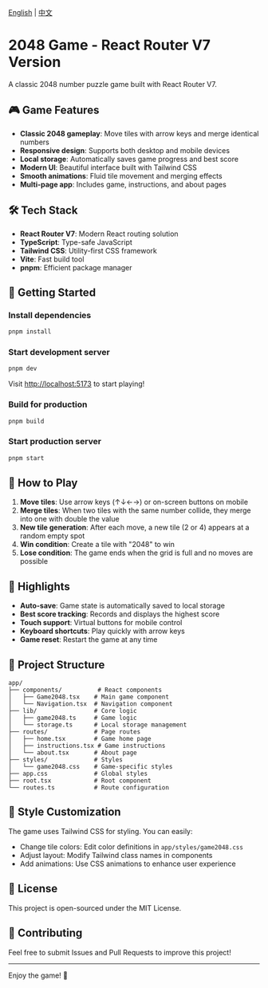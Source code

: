 [English](README_EN.md) | [中文](README.md)

# 2048 Game - React Router V7 Version

A classic 2048 number puzzle game built with React Router V7.

## 🎮 Game Features

- **Classic 2048 gameplay**: Move tiles with arrow keys and merge identical numbers
- **Responsive design**: Supports both desktop and mobile devices
- **Local storage**: Automatically saves game progress and best score
- **Modern UI**: Beautiful interface built with Tailwind CSS
- **Smooth animations**: Fluid tile movement and merging effects
- **Multi-page app**: Includes game, instructions, and about pages

## 🛠️ Tech Stack

- **React Router V7**: Modern React routing solution
- **TypeScript**: Type-safe JavaScript
- **Tailwind CSS**: Utility-first CSS framework
- **Vite**: Fast build tool
- **pnpm**: Efficient package manager

## 🚀 Getting Started

### Install dependencies

```bash
pnpm install
```

### Start development server

```bash
pnpm dev
```

Visit [http://localhost:5173](http://localhost:5173) to start playing!

### Build for production

```bash
pnpm build
```

### Start production server

```bash
pnpm start
```

## 🎯 How to Play

1. **Move tiles**: Use arrow keys (↑↓←→) or on-screen buttons on mobile
2. **Merge tiles**: When two tiles with the same number collide, they merge into one with double the value
3. **New tile generation**: After each move, a new tile (2 or 4) appears at a random empty spot
4. **Win condition**: Create a tile with "2048" to win
5. **Lose condition**: The game ends when the grid is full and no moves are possible

## 📱 Highlights

- **Auto-save**: Game state is automatically saved to local storage
- **Best score tracking**: Records and displays the highest score
- **Touch support**: Virtual buttons for mobile control
- **Keyboard shortcuts**: Play quickly with arrow keys
- **Game reset**: Restart the game at any time

## 🔧 Project Structure

```
app/
├── components/          # React components
│   ├── Game2048.tsx    # Main game component
│   └── Navigation.tsx  # Navigation component
├── lib/                # Core logic
│   ├── game2048.ts     # Game logic
│   └── storage.ts      # Local storage management
├── routes/             # Page routes
│   ├── home.tsx        # Game home page
│   ├── instructions.tsx # Game instructions
│   └── about.tsx       # About page
├── styles/             # Styles
│   └── game2048.css    # Game-specific styles
├── app.css             # Global styles
├── root.tsx            # Root component
└── routes.ts           # Route configuration
```

## 🎨 Style Customization

The game uses Tailwind CSS for styling. You can easily:

- Change tile colors: Edit color definitions in `app/styles/game2048.css`
- Adjust layout: Modify Tailwind class names in components
- Add animations: Use CSS animations to enhance user experience

## 📄 License

This project is open-sourced under the MIT License.

## 🤝 Contributing

Feel free to submit Issues and Pull Requests to improve this project!

---

Enjoy the game! 🎉
